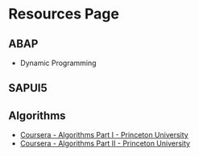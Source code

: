 # Resources Page

## ABAP
- Dynamic Programming

## SAPUI5

## Algorithms

- [Coursera - Algorithms Part I - Princeton University](https://www.coursera.org/learn/algorithms-part1)
- [Coursera - Algorithms Part II - Princeton University](https://www.coursera.org/learn/algorithms-part2)
